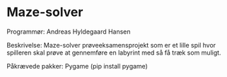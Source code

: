 # Maze-solver

Programmør:
Andreas Hyldegaard Hansen

Beskrivelse:
Maze-solver prøveeksamensprojekt som er et lille spil hvor spilleren skal prøve at gennemføre en labyrint med så få træk som muligt.

Påkrævede pakker:
Pygame (pip install pygame)